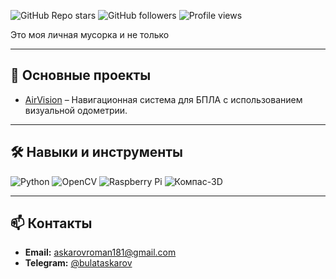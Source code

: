 ![GitHub Repo stars](https://img.shields.io/github/stars/BUBLET?style=social)
![GitHub followers](https://img.shields.io/github/followers/BUBLET?style=social)
![Profile views](https://komarev.com/ghpvc/?username=BUBLET&color=blue)

Это моя личная мусорка и не только

---

## 📂 Основные проекты
- [AirVision](https://github.com/BUBLET/AirVision) – Навигационная система для БПЛА с использованием визуальной одометрии.

---

## 🛠️ Навыки и инструменты
![Python](https://img.shields.io/badge/-Python-3776AB?logo=python&logoColor=white&style=flat)
![OpenCV](https://img.shields.io/badge/-OpenCV-5C3EE8?logo=opencv&logoColor=white&style=flat)
![Raspberry Pi](https://img.shields.io/badge/-Raspberry%20Pi-A22846?logo=raspberry-pi&logoColor=white&style=flat)
![Компас-3D](https://img.shields.io/badge/-Компас--3D-0D597F?style=flat)

---

## 📫 Контакты
- **Email:** [askarovroman181@gmail.com](mailto:askarovroman181@gmail.com)
- **Telegram:** [@bulataskarov](https://t.me/bulataskarov)
